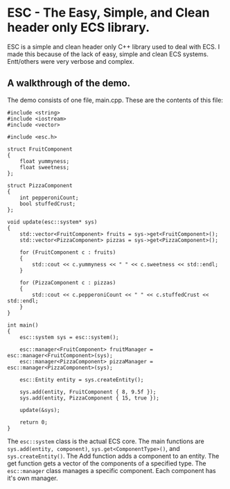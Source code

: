 # ESC - The Easy, Simple, and Clean header only ECS library.
ESC is a simple and clean header only C++ library used to deal with ECS. I made this because of the lack of easy, simple and clean ECS systems. Entt/others were very verbose and complex. 

## A walkthrough of the demo.
The demo consists of one file, main.cpp. These are the contents of this file:
```
#include <string>
#include <iostream>
#include <vector>

#include <esc.h>

struct FruitComponent
{
	float yummyness;
	float sweetness;
};

struct PizzaComponent
{
	int pepperoniCount;
	bool stuffedCrust;
};

void update(esc::system* sys)
{
	std::vector<FruitComponent> fruits = sys->get<FruitComponent>();
	std::vector<PizzaComponent> pizzas = sys->get<PizzaComponent>();
	
	for (FruitComponent c : fruits)
	{
		std::cout << c.yummyness << " " << c.sweetness << std::endl;
	}

	for (PizzaComponent c : pizzas)
	{
		std::cout << c.pepperoniCount << " " << c.stuffedCrust << std::endl;
	}
}

int main()
{
	esc::system sys = esc::system();

	esc::manager<FruitComponent> fruitManager = esc::manager<FruitComponent>(sys);
	esc::manager<PizzaComponent> pizzaManager = esc::manager<PizzaComponent>(sys);

	esc::Entity entity = sys.createEntity();

	sys.add(entity, FruitComponent { 8, 9.5f });
	sys.add(entity, PizzaComponent { 15, true });

	update(&sys);

	return 0;
}
```
  The `esc::system` class is the actual ECS core. The main functions are `sys.add(entity, component)`, `sys.get<ComponentType>()`, and `sys.createEntity()`.
The Add function adds a component to an entity. The get function gets a vector of the components of a specified type.
The `esc::manager` class manages a specific component. Each component has it's own manager.

